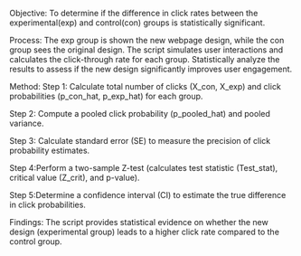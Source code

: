Objective:
To determine if the difference in click rates between the experimental(exp) and control(con) groups is statistically significant.

Process:
The exp group is shown the new webpage design, while the con group sees the original design.
The script simulates user interactions and calculates the click-through rate for each group.
Statistically analyze the results to assess if the new design significantly improves user engagement.


Method:
Step 1: Calculate total number of clicks (X_con, X_exp) and click probabilities (p_con_hat, p_exp_hat) for each group.

Step 2: Compute a pooled click probability (p_pooled_hat) and pooled variance.

Step 3: Calculate standard error (SE) to measure the precision of click probability estimates.

Step 4:Perform a two-sample Z-test (calculates test statistic (Test_stat), critical value (Z_crit), and p-value).

Step 5:Determine a confidence interval (CI) to estimate the true difference in click probabilities.

Findings:
The script provides statistical evidence on whether the new design (experimental group) leads to a higher click rate compared to the control group.
